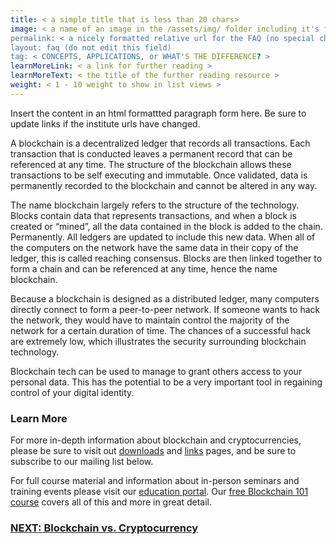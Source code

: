 ```yaml
---
title: < a simple title that is less than 20 chars>
image: < a name of an image in the /assets/img/ folder including it's file extension >
permalink: < a nicely formatted relative url for the FAQ (no special characters or spaces, except _ and - )>
layout: faq (do not edit this field)
tag: < CONCEPTS, APPLICATIONS, or WHAT'S THE DIFFERENCE? >
learnMoreLink: < a link for further reading >
learnMoreText: < the title of the further reading resource >
weight: < 1 - 10 weight to show in list views >
---
```


Insert the content in an html formattted paragraph form here. Be sure to update links if the institute urls have changed. 

<!-- Example:
    title: What is a blockchain?
    image:  blockchain.png
    permalink: /faq/what-is-blockchain/
    layout: faq
    tag: CONCEPTS
    weight: 10
 -->

<span>A blockchain is a decentralized ledger that records all transactions. Each transaction that is conducted leaves a permanent record that can be referenced at any time. The structure of the blockchain allows these transactions to be self executing and immutable. Once validated, data is permanently recorded to the blockchain and cannot be altered in any way. </span>

<span>The name blockchain largely refers to the structure of the technology. Blocks contain data that represents transactions, and when a block is created or “mined”, all the data contained in the block is added to the chain. Permanently. All ledgers are updated to include this new data. When all of the computers on the network have the same data in their copy of the ledger, this is called reaching consensus. Blocks are then linked together to form a chain and can be referenced at any time, hence the name blockchain.</span>

<span>Because a blockchain is designed as a distributed ledger, many computers directly connect to form a peer-to-peer network. If someone wants to hack the network, they would have to maintain control the majority of the network for a certain duration of time. The chances of a successful hack are extremely low, which illustrates the security surrounding blockchain technology.</span>

<span>Blockchain tech can be used to manage to grant others access to your personal data. This has the potential to be a very important tool in regaining control of your digital identity.</span>

<h3>Learn More</h3>
<p>For more in-depth information about blockchain and cryptocurrencies, please be sure to visit out <a href="/downloads/">downloads</a> and <a href="/resources/">links</a> pages, and be sure to subscribe to our mailing list below.</p>

<p>For full course material and information about in-person seminars and training events please visit our <a href="/education/">education portal</a>. Our <a href="/courses/blockchain-101/">free Blockchain 101 course</a> covers all of this and more in great detail.</p>

<h3><a href="/education/blockchain-vs-cryptocurrency/">NEXT: Blockchain vs. Cryptocurrency</a></h3> 